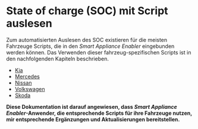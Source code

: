 # State of charge (SOC) mit Script auslesen
Zum automatisierten Auslesen des SOC existieren für die meisten Fahrzeuge Scripts, die in den *Smart Appliance Enabler* eingebunden werden können.
Das Verwenden dieser fahrzeug-spezifischen Scripts ist in den nachfolgenden Kapiteln beschrieben.

* [Kia](kia_DE.md)
* [Mercedes](Mercedes_me.md)
* [Nissan](NissanLeaf_DE.md)
* [Volkswagen](VW.md)
* [Skoda](Skoda.md)

**Diese Dokumentation ist darauf angewiesen, dass *Smart Appliance Enabler*-Anwender, die entsprechende Scripts für ihre Fahrzeuge nutzen, mir entsprechende Ergänzungen und Aktualisierungen bereitstellen.**
